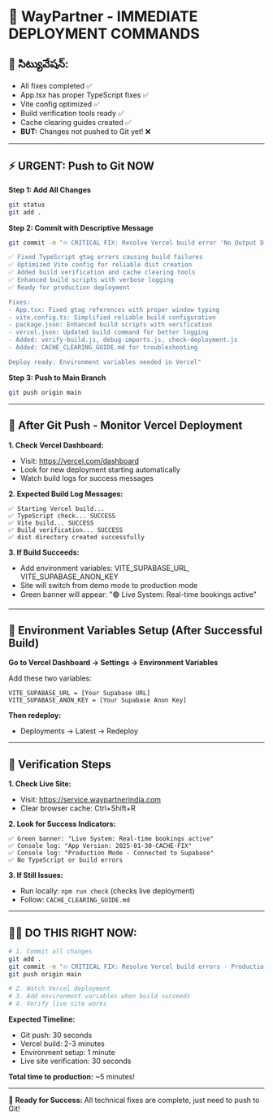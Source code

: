 # 🚀 WayPartner - IMMEDIATE DEPLOYMENT COMMANDS

## 🎯 సిట్యువేషన్: 
- All fixes completed ✅
- App.tsx has proper TypeScript fixes ✅ 
- Vite config optimized ✅
- Build verification tools ready ✅
- Cache clearing guides created ✅
- **BUT:** Changes not pushed to Git yet! ❌

---

## ⚡ URGENT: Push to Git NOW

**Step 1: Add All Changes**
```bash
git status
git add .
```

**Step 2: Commit with Descriptive Message**
```bash
git commit -m "🔥 CRITICAL FIX: Resolve Vercel build error 'No Output Directory'

✅ Fixed TypeScript gtag errors causing build failures
✅ Optimized Vite config for reliable dist creation
✅ Added build verification and cache clearing tools
✅ Enhanced build scripts with verbose logging
✅ Ready for production deployment

Fixes:
- App.tsx: Fixed gtag references with proper window typing
- vite.config.ts: Simplified reliable build configuration  
- package.json: Enhanced build scripts with verification
- vercel.json: Updated build command for better logging
- Added: verify-build.js, debug-imports.js, check-deployment.js
- Added: CACHE_CLEARING_GUIDE.md for troubleshooting

Deploy ready: Environment variables needed in Vercel"
```

**Step 3: Push to Main Branch**
```bash
git push origin main
```

---

## 📱 After Git Push - Monitor Vercel Deployment

**1. Check Vercel Dashboard:**
- Visit: https://vercel.com/dashboard
- Look for new deployment starting automatically
- Watch build logs for success messages

**2. Expected Build Log Messages:**
```
✅ Starting Vercel build...
✅ TypeScript check... SUCCESS
✅ Vite build... SUCCESS  
✅ Build verification... SUCCESS
✅ dist directory created successfully
```

**3. If Build Succeeds:**
- Add environment variables: VITE_SUPABASE_URL, VITE_SUPABASE_ANON_KEY
- Site will switch from demo mode to production mode
- Green banner will appear: "🟢 Live System: Real-time bookings active"

---

## 🔧 Environment Variables Setup (After Successful Build)

**Go to Vercel Dashboard → Settings → Environment Variables**

Add these two variables:
```
VITE_SUPABASE_URL = [Your Supabase URL]
VITE_SUPABASE_ANON_KEY = [Your Supabase Anon Key]
```

**Then redeploy:**
- Deployments → Latest → Redeploy

---

## 🎯 Verification Steps

**1. Check Live Site:**
- Visit: https://service.waypartnerindia.com
- Clear browser cache: Ctrl+Shift+R

**2. Look for Success Indicators:**
```
✅ Green banner: "Live System: Real-time bookings active"
✅ Console log: "App Version: 2025-01-30-CACHE-FIX"  
✅ Console log: "Production Mode - Connected to Supabase"
✅ No TypeScript or build errors
```

**3. If Still Issues:**
- Run locally: `npm run check` (checks live deployment)
- Follow: `CACHE_CLEARING_GUIDE.md`

---

## 🏃‍♂️ DO THIS RIGHT NOW:

```bash
# 1. Commit all changes
git add .
git commit -m "🔥 CRITICAL FIX: Resolve Vercel build errors - Production ready"
git push origin main

# 2. Watch Vercel deployment
# 3. Add environment variables when build succeeds
# 4. Verify live site works
```

**Expected Timeline:**
- Git push: 30 seconds
- Vercel build: 2-3 minutes  
- Environment setup: 1 minute
- Live site verification: 30 seconds

**Total time to production:** ~5 minutes!

---

🎉 **Ready for Success:** All technical fixes are complete, just need to push to Git!
